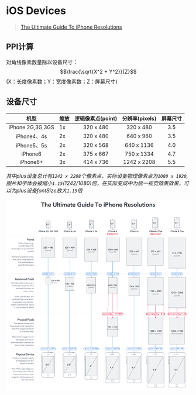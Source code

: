 # iOS Devices

> [The Ultimate Guide To iPhone Resolutions](https://www.paintcodeapp.com/news/ultimate-guide-to-iphone-resolutions)

## PPI计算

对角线像素数量除以设备尺寸：
$$\frac{\sqrt{X^2 + Y^2}}{Z}$$
(X：长度像素数；Y：宽度像素数；Z：屏幕尺寸)

## 设备尺寸

| 机型 | 缩放 | 逻辑像素点(point) | 分辨率(pixels) | 屏幕尺寸 |
|:--------:| -------- |:--------:| :--------:| :--------:|
| iPhone 2G,3G,3GS | 1x | 320 x 480  |320 x 480  | 3.5
| iPhone4、4s | 2x | 320 x 480  | 640 x 960 | 3.5
| iPhone5、5s | 2x  | 320 x 568 | 640 x 1136 | 4.0
| iPhone6| 2x | 375 x 667 | 750 x 1334 | 4.7
| iPhone6+ | 3x | 414 x 736 | 1242 x 2208 | 5.5

*其中plus设备总计有`1242 x 2208`个像素点，实际设备物理像素点为`1080 x 1920`,图片和字体会被缩小`1.15`(1242/1080)倍，在实际变成中为统一视觉效果效果，可以为plus设备fontSize放大`1.15`倍*

![device_size](../IMG/device_size.png)
